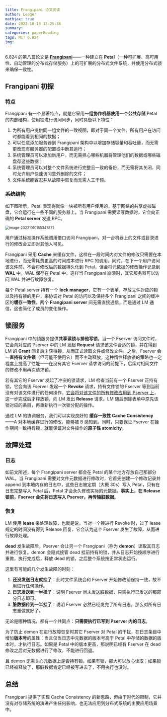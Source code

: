 ```yaml
---
title: Frangipani 论文阅读
author: Leager
mathjax: true
date: 2022-10-10 13:25:38
summary:
categories: paperReading
tags: MIT 6.824
img:
---
```


6.824 的第八篇论文是 **[Frangipani](https://pdos.csail.mit.edu/6.824/papers/thekkath-frangipani.pdf)**——一种建立在 **Petal**（一种可扩展、高可用性、自动管理的分布式存储服务）上的可扩展的分布式文件系统，并使用分布式锁来确保一致性。

<!--more-->

## Frangipani 初探

### 特点

Frangipani 有一个显著特点，就是它采用**一组协作机器使用一个公共存储** Petal 的内部结构，使用锁进行访问同步，同时具备以下特性：

1. 为所有用户提供同一组文件的一致视图，即对于同一个文件，所有用户在访问时都能看到相同的数据；
2. 可以任意添加服务器到 Frangipani 架构中以增加存储容量和吞吐量，而无需更改现有服务器的配置或中断其运行；
3. 系统管理员可以添加新用户，而无需担心哪些机器将管理他们的数据或哪些磁盘存这些数据；
4. 系统管理员可以对整个文件系统进行完整且一致的备份，而无需将其关闭，同时允许用户快速访问意外删除的文件；
5. 文件系统能容忍并从故障中恢复而无需人工干预。

### 系统结构

如下图所示，Petal 表现得就像一块被所有用户使用的，基于网络的共享虚拟磁盘，它会运行在一些不同的服务器上。当 Frangipani 需要读写数据时，它会向正确的 **Petal server** 发送 RPC。

<img src="image-20221010155347871.png" alt="image-20221010155347871" style="zoom:80%;" />

用户通过标准操作系统调用借口访问 Frangipani，对一台机器上的文件或目录进行的修改会立即对其他人可见。

Frangipani 采用 **Cache** 来缓存文件，这样在一段时间内对文件的修改只需要在本地进行，而无需耗费更高的时间成本进行 RPC 的调用。同时，在下一个用户访问该文件前，不会将修改后的数据持久化到 Petal，但会将元数据的修改操作记录到 **WAL** 中。WAL 保存在 Petal 中，这样当 Frangipani 崩溃时，其它服务器可以访问 WAL 并进行故障恢复。

每个 Petal server 持有一个 **lock manager**，它有一个表单，存放文件对应的锁以及持有锁的用户，来协调对 Petal 的访问以及保持多个 Frangipani 之间的缓冲区的**缓存一致性**。两个 **Frangipani server** 间无需直接通信，而是通过 LM 通信，这也简化了成员的变化操作。

## 锁服务

Frangipani 中的锁服务提供**共享读锁**与**排他写锁**。当一个 Fserver 访问文件时，它会向对应的 Pserver 中的 LM 发起 **Request** 请求该文件合适的锁，并在得到 LM 的 **Grant** 回复后才获得锁，从而正式读取文件或修改文件。之后，Fserver 会**一直持有文件锁**（但可能不使用它）而不主动释放，这种惰性释放锁的策略也一定程度上提高了性能——在没有其它 Fserver 请求访问的前提下，后续对相同文件的修改不用再次请求锁。

若有其它的 Fserver 发起了冲突的锁请求，LM 检查当前有一个 Fserver 正持有锁，它会向该 Fserver 发起一个 **Revoke** 请求，持有文件锁的 Fserver 等到当前没有对该文件进行的任何操作，<u>它会将对该文件的所有修改应用到 Pserver 上</u>，这一步完成后才释放锁，向 LM 发出 **Release** 请求。LM 随后删除表单中原先该锁对应的条目，再重新执行一次锁分配的操作。

通过 LM 的协调服务，我们可以实现良好的 **缓存一致性 Cache Consistency**——A 对本地缓存进行的修改，能够被 B 感知到。同时，只要保证 Fserver 在操作期间一致持有锁，就能保证对文件操作的**原子性 atomicity**。

## 故障处理

### 日志

如前文所述，每个 Frangipani server 都会在 Petal 的某个地方存放自己那部分 WAL。当 Frangipani 需要对文件元数据进行修改时，它首先创建一个修改记录并 append 到本地内存的日志中，这些日志被定期（大概 30s）写入 Petal，只有在日志完整写入 Petal 后，Petal 才会永久修改实际的元数据。**事实上，在 Release 锁前，Fserver 会先将日志写入 Pserver，再传输脏数据**。

### 恢复

LM 使用 **lease** 来处理故障，也就是说，当对一个锁进行 Revoke 时，过了 lease 规定的时间没有得到 Release 回复，它会认为这个 Fserver 发生了故障，从而进行故障处理。

**dead** 发生故障后，Pserver 会让另一个 Frangipani（称为 **demon**）读取其日志并进行恢复。demon 会隐式接管 dead 挂前持有的锁，并从日志开始按顺序进行重做，执行完成后，释放 dead 的锁，之后整个系统按正常状态运行。

这里有可能的几个发生故障的时刻：

1. **还没发送日志就挂了**：此时文件系统会和 Fserver 开始修改前保持一致，故不用进行任何操作。
2. **日志发送到一半挂了**：说明 Fserver 尚未发送脏数据，只需执行已发送的那部分日志即可。
3. **脏数据传到一半挂了**：说明 Fserver 必然已经发完了所有日志，那么对所有日志重做就好了。

无论是哪种情况，都有一个共同点：**只需要执行已写到 Pserver 内的日志**。

为了防止 demon 在进行故障恢复时其它 Fserver 对 Petal 的干扰，在日志条目中增加**版本号**的属性：当且仅当日志中元数据的版本号高于 Petal 中存储的数据的版本时，才执行日志。如果是 Petal 中的版本更高，那说明已经有 Fserver 在 dead 修改之后对元数据进行了修改，不能进行回退。

且 demon 无需关心元数据上是否持有锁。如果有锁，那大可以放心读取；如果锁已经被释放了，那脏数据肯定已经被写进去了，不用执行也没时。

## 总结

Frangipani 提供了实现 Cache Consistency 的新思路，但由于时代的限制，它并没有对存储系统的演进产生任何影响，也无法应用到分布式系统的主要应用场景中。

